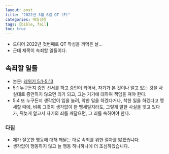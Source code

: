 ```yaml
---
layout: post
title: "2022년 3월 6일 QT (F)"
categories: 매일성경
tags: [bible, fail]
toc: true
---
```


- 드디어 2022년 첫번째로 QT 작성을 까먹은 날...
- 근데 제목이 속죄할 일들이다.

## 속죄할 일들
- 본문: [레위기 5:1-5:13](https://www.bskorea.or.kr/bible/korbibReadpage.php?version=SAENEW&book=lev&chap=5&sec=1&cVersion=&fontSize=15px&fontWeight=normal)
- 5:1 누구든지 증인 선서를 하고 증인이 되어서, 자기가 본 것이나 알고 있는 것을 사실대로 증언하지 않으면 죄가 되고, 그는 거기에 대하여 책임을 져야 한다.
- 5:4 또 누구든지 생각없이 입을 놀려, 악한 일을 하겠다거나, 착한 일을 하겠다고 맹세할 때에, 비록 그것이 생각없이 한 맹세일지라도, 그렇게 말한 사실을 잊고 있다가, 뒤늦게 알고서 자기의 죄를 깨달으면, 그 죄를 속하여야 한다.

### 다짐
- 제가 잘못한 행동에 대해 깨닫는 대로 속죄를 위한 절차를 밟겠습니다.
- 생각없이 행동하지 않고 늘 행동 하나하나에 더 조심하겠습니다.
